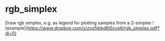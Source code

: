 # rgb_simplex
Draw rgb simplex, e.g. as legend for plotting samples from a 2-simplex
![example]{https://www.dropbox.com/s/zvo5jbkd6t5cce6/rgb_simplex.pdf?dl=0}
